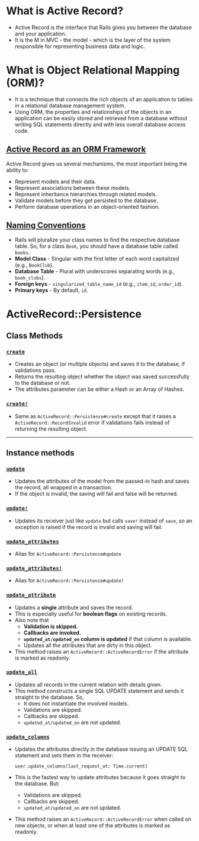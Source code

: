 # What is Active Record?

- Active Record is the interface that Rails gives you between the database and your application.
- It is the M in MVC - the model - which is the layer of the system responsible for representing business data and logic.

# What is Object Relational Mapping (ORM)?

- It is a technique that connects the rich objects of an application to tables in a relational database management system.
- Using ORM, the properties and relationships of the objects in an application can be easily stored and retrieved from a database without writing SQL statements directly and with less overall database access code.

## [Active Record as an ORM Framework](https://guides.rubyonrails.org/active_record_basics.html#active-record-as-an-orm-framework)

Active Record gives us several mechanisms, the most important being the ability to:

- Represent models and their data.
- Represent associations between these models.
- Represent inheritance hierarchies through related models.
- Validate models before they get persisted to the database.
- Perform database operations in an object-oriented fashion.

## [Naming Conventions](https://guides.rubyonrails.org/active_record_basics.html#naming-conventions)

- Rails will pluralize your class names to find the respective database table. So, for a class `Book`, you should have a database table called `books`.
- **Model Class** - Singular with the first letter of each word capitalized (e.g., `BookClub`).
- **Database Table** - Plural with underscores separating words (e.g., `book_clubs`).
- **Foreign keys** - `singularized_table_name_id` (e.g., `item_id`, `order_id`).
- **Primary keys** - By default, `id`.

# ActiveRecord::Persistence

## Class Methods

### [`create`](https://apidock.com/rails/ActiveRecord/Persistence/ClassMethods/create)

- Creates an object (or multiple objects) and saves it to the database, if validations pass.
- Returns the resulting object whether the object was saved successfully to the database or not.
- The attributes parameter can be either a Hash or an Array of Hashes.

### [`create!`](https://apidock.com/rails/v5.2.3/ActiveRecord/Persistence/ClassMethods/create%21)

- Same as `ActiveRecord::Persistence#create` except that it raises a `ActiveRecord::RecordInvalid` error if validations fails instead of returning the resulting object.

---

## Instance methods

### [`update`](https://apidock.com/rails/ActiveRecord/Persistence/update)

- Updates the attributes of the model from the passed-in hash and saves the record, all wrapped in a transaction.
- If the object is invalid, the saving will fail and false will be returned.

### [`update!`](https://apidock.com/rails/ActiveRecord/Persistence/update%21)

- Updates its receiver just like `update` but calls `save!` instead of `save`, so an exception is raised if the record is invalid and saving will fail.

### [`update_attributes`](https://apidock.com/rails/ActiveRecord/Persistence/update_attributes)

- Alias for `ActiveRecord::Persistence#update`

### [`update_attributes!`](https://apidock.com/rails/v5.2.3/ActiveRecord/Persistence/update_attributes%21)

- Alias for `ActiveRecord::Persistence#update!`

### [`update_attribute`](https://apidock.com/rails/ActiveRecord/Persistence/update_attribute)

- Updates a **single** attribute and saves the record.
- This is especially useful for **boolean flags** on existing records.
- Also note that
  - **Validation is skipped.**
  - **Callbacks are invoked.**
  - **`updated_at/updated_on` column is updated** if that column is available.
  - Updates all the attributes that are dirty in this object.
- This method raises an `ActiveRecord::ActiveRecordError` if the attribute is marked as readonly.

### [`update_all`](https://apidock.com/rails/ActiveRecord/Relation/update_all)

- Updates all records in the current relation with details given.
- This method constructs a single SQL UPDATE statement and sends it straight to the database. So,
  - It does not instantiate the involved models.
  - Validations are skipped.
  - Callbacks are skipped.
  - `updated_at/updated_on` are not updated.

### [`update_columns`](https://apidock.com/rails/ActiveRecord/Persistence/update_columns)

- Updates the attributes directly in the database issuing an UPDATE SQL statement and sets them in the receiver:

      user.update_columns(last_request_at: Time.current)

- This is the fastest way to update attributes because it goes straight to the database. But:
  - Validations are skipped.
  - Callbacks are skipped.
  - `updated_at/updated_on` are not updated.
- This method raises an `ActiveRecord::ActiveRecordError` when called on new objects, or when at least one of the attributes is marked as readonly.
